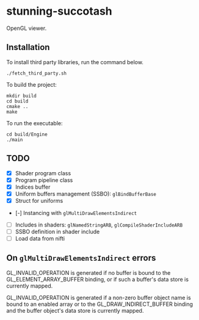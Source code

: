 # stunning-succotash
OpenGL viewer.

## Installation
To install third party libraries, run the command below.
```
./fetch_third_party.sh
```

To build the project:
```
mkdir build
cd build
cmake ..
make
```

To run the executable:
```
cd build/Engine
./main
```

## TODO
* [x] Shader program class
* [x] Program pipeline class
* [x] Indices buffer
* [x] Uniform buffers management (SSBO): `glBindBufferBase`
* [x] Struct for uniforms
* [-] Instancing with `glMultiDrawElementsIndirect`
* [ ] Includes in shaders: `glNamedStringARB`, `glCompileShaderIncludeARB`
* [ ] SSBO definition in shader include
* [ ] Load data from nifti

## On `glMultiDrawElementsIndirect` errors
GL_INVALID_OPERATION is generated if no buffer is bound to the GL_ELEMENT_ARRAY_BUFFER binding, or if such a buffer's data store is currently mapped.

GL_INVALID_OPERATION is generated if a non-zero buffer object name is bound to an enabled array or to the GL_DRAW_INDIRECT_BUFFER binding and the buffer object's data store is currently mapped. 